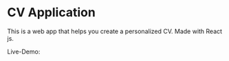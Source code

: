 # CV Application

This is a web app that helps you create a personalized CV.
Made with React js.

Live-Demo:
